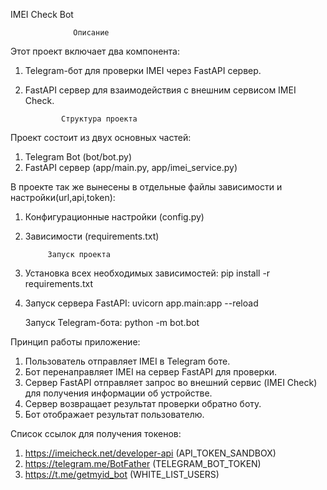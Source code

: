 IMEI Check Bot

                  Описание
Этот проект включает два компонента:
1. Telegram-бот для проверки IMEI через FastAPI сервер.
2. FastAPI сервер для взаимодействия с внешним сервисом IMEI Check.

               Структура проекта
Проект состоит из двух основных частей:
1. Telegram Bot (bot/bot.py)
2. FastAPI сервер (app/main.py, app/imei_service.py)
   
В проекте так же вынесены в отдельные файлы зависимости и настройки(url,api,token):
1. Конфигурационные настройки (config.py)
2. Зависимости (requirements.txt)


            Запуск проекта
1. Установка всех необходимых зависимостей:
    pip install -r requirements.txt

2. Запуск сервера FastAPI:
   uvicorn app.main:app --reload 

   Запуск Telegram-бота:
   python -m bot.bot

Принцип работы приложение:
1. Пользователь отправляет IMEI в Telegram боте.
2. Бот перенаправляет IMEI на сервер FastAPI для проверки.
3. Сервер FastAPI отправляет запрос вo внешний сервис (IMEI Check) для получения информации об устройстве.
4. Сервер возвращает результат проверки обратно боту.
5. Бот отображает результат пользователю.

Список ссылок для получения токенов:
1. https://imeicheck.net/developer-api (API_TOKEN_SANDBOX)
2. https://telegram.me/BotFather (TELEGRAM_BOT_TOKEN)
3. https://t.me/getmyid_bot (WHITE_LIST_USERS)
